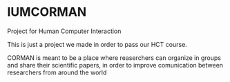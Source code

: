 # IUMCORMAN
Project for Human Computer Interaction

This is just a project we made in order to pass our HCT course.

CORMAN is meant to be a place where reaserchers can organize in groups and share their scientific papers,
in order to improve comunication between researchers from around the world
